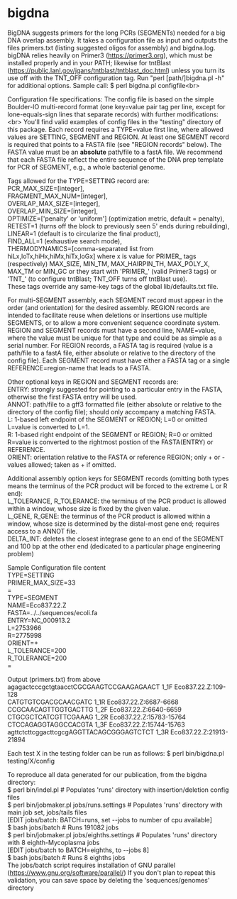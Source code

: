 # bigdna
BigDNA suggests primers for the long PCRs (SEGMENTs) needed for a big DNA overlap assembly.
It takes a configuration file as input and outputs the files primers.txt (listing suggested oligos for assembly) and bigdna.log.
bigDNA relies heavily on Primer3 (https://primer3.org), which must be installed properly and in your PATH; likewise for tntBlast (https://public.lanl.gov/jgans/tntblast/tntblast_doc.html) unless you turn its use off with the TNT_OFF configuration tag.
Run "perl [path/]bigdna.pl -h" for additional options.
Sample call: $ perl bigdna.pl configfile<br\>

Configuration file specifications:
The config file is based on the simple Boulder-IO multi-record format (one key=value pair tag per line, except for lone-equals-sign lines that separate records) with further modifications:<br\>
You'll find valid examples of config files in the "testing" directory of this package.
Each record requires a TYPE=value first line, where allowed values are SETTING, SEGMENT and REGION. At least one SEGMENT record is required that points to a FASTA file (see "REGION records" below). The FASTA value must be an **absolute** path/file to a fastA file.
We recommend that each FASTA file reflect the entire sequence of the DNA prep template for PCR of SEGMENT, e.g., a whole bacterial genome.

Tags allowed for the TYPE=SETTING record are:<br/>
 PCR_MAX_SIZE=[integer],<br/>
 FRAGMENT_MAX_NUM=[integer],<br/>
 OVERLAP_MAX_SIZE=[integer],<br/>
 OVERLAP_MIN_SIZE=[integer],<br/>
 OPTIMIZE=['penalty' or 'uniform'] (optimization metric, default = penalty),<br/>
 RETEST=1 (turns off the block to previously seen 5' ends during rebuilding),<br/>
 LINEAR=1 (default is to circularize the final product),<br/>
 FIND_ALL=1 (exhaustive search mode),<br/>
 THERMODYNAMICS=[comma-separated list from hiLx,loTx,hiHx,hiMx,hiTx,loGx]
   where x is value for PRIMER_ tags (respectively) MAX_SIZE, MIN_TM, MAX_HAIRPIN_TH, MAX_POLY_X, MAX_TM or MIN_GC
 or they start with 'PRIMER_' (valid Primer3 tags) 
 or 'TNT_' (to configure tntBlast; TNT_OFF turns off tntBlast use).<br/>
These tags override any same-key tags of the global lib/defaults.txt file.

For multi-SEGMENT assembly, each SEGMENT record must appear in the order (and orientation) for the desired assembly.
REGION records are intended to facilitate reuse when deletions or insertions use multiple SEGMENTS, or to allow a more convenient sequence coordinate system.
REGION and SEGMENT records  must have a second line, NAME=value, where the value must be unique for that type and could be as simple as a serial number.
For REGION records, a FASTA tag is required (value is a path/file to a fastA file, either absolute or relative to the directory of the config file).
Each SEGMENT record must have either a FASTA tag or a single REFERENCE=region-name that leads to a FASTA.

Other optional keys in REGION and SEGMENT records are:<br/>
 ENTRY: strongly suggested for pointing to a particular entry in the FASTA, otherwise the first FASTA entry will be used.<br/>
 ANNOT: path/file to a gff3 formatted file (either absolute or relative to the directory of the config file); should only accompany a matching FASTA.<br/>
 L: 1-based  left endpoint of the SEGMENT or REGION; L=0 or omitted L=value is converted to L=1.<br/>
 R: 1-based right endpoint of the SEGMENT or REGION; R=0 or omitted R=value is converted to the rightmost postion of the FASTA(ENTRY) or REFERENCE.<br/>
 ORIENT: orientation relative to the FASTA or reference REGION; only + or - values allowed; taken as + if omitted.<br/>

Additional assembly option keys for SEGMENT records (omitting both types means the terminus of the PCR product will be forced to the extreme L or R end):<br/>
 L_TOLERANCE, R_TOLERANCE: the terminus of the PCR product is allowed within a window, whose size is fixed by the given value.<br/>
 L_GENE, R_GENE:           the terminus of the PCR product is allowed within a window, whose size is determined by the distal-most gene end; requires access to a ANNOT file.<br/>
 DELTA_INT: deletes the closest integrase gene to an end of the SEGMENT and 100 bp at the other end (dedicated to a particular phage engineering problem)<br/>

Sample Configuration file content<br/>
TYPE=SETTING<br/>
PRIMER_MAX_SIZE=33<br/>
=<br/>
TYPE=SEGMENT<br/>
NAME=Eco837.22.Z<br/>
FASTA=../../sequences/ecoli.fa<br/>
ENTRY=NC_000913.2<br/>
L=2753966<br/>
R=2775998<br/>
ORIENT=+<br/>
L_TOLERANCE=200<br/>
R_TOLERANCE=200<br/>
=<br/>

Output (primers.txt) from above<br/>
agagactcccgctgtaacctCGCGAAGTCCGAAGAGAACT	1_1F	Eco837.22.Z:109-128<br/>
CATGTGTCGACGCAACGATC	1_1R	Eco837.22.Z:6687-6668<br/>
CCGCAACAGTTGGTGACTTG	1_2F	Eco837.22.Z:6640-6659<br/>
CTGCGCTCATCGTTCGAAAG	1_2R	Eco837.22.Z:15783-15764<br/>
CTCCAGAGGTAGGCCACGTA	1_3F	Eco837.22.Z:15744-15763<br/>
agttctcttcggacttcgcgAGGTTACAGCGGGAGTCTCT	1_3R	Eco837.22.Z:21913-21894<br/>

Each test X in the testing folder can be run as follows: $ perl bin/bigdna.pl testing/X/config

To reproduce all data generated for our publication,
from the bigdna directory:<br/>
$ perl bin/indel.pl  # Populates 'runs' directory with insertion/deletion config files<br/>
$ perl bin/jobmaker.pl jobs/runs.settings  # Populates 'runs' directory with main job set, jobs/tails files<br/>
[EDIT jobs/batch: BATCH=runs, set --jobs to number of cpu available]<br/>
$ bash jobs/batch   # Runs 191082 jobs<br/>
$ perl bin/jobmaker.pl jobs/eighths.settings  # Populates 'runs' directory with 8 eighth-Mycoplasma jobs<br/>
[EDIT jobs/batch to BATCH=eighths, to --jobs 8]<br/>
$ bash jobs/batch  # Runs 8 eighths jobs<br/>
The jobs/batch script requires installation of GNU parallel (https://www.gnu.org/software/parallel/)
If you don't plan to repeat this validation, you can save space by deleting the 'sequences/genomes' directory
